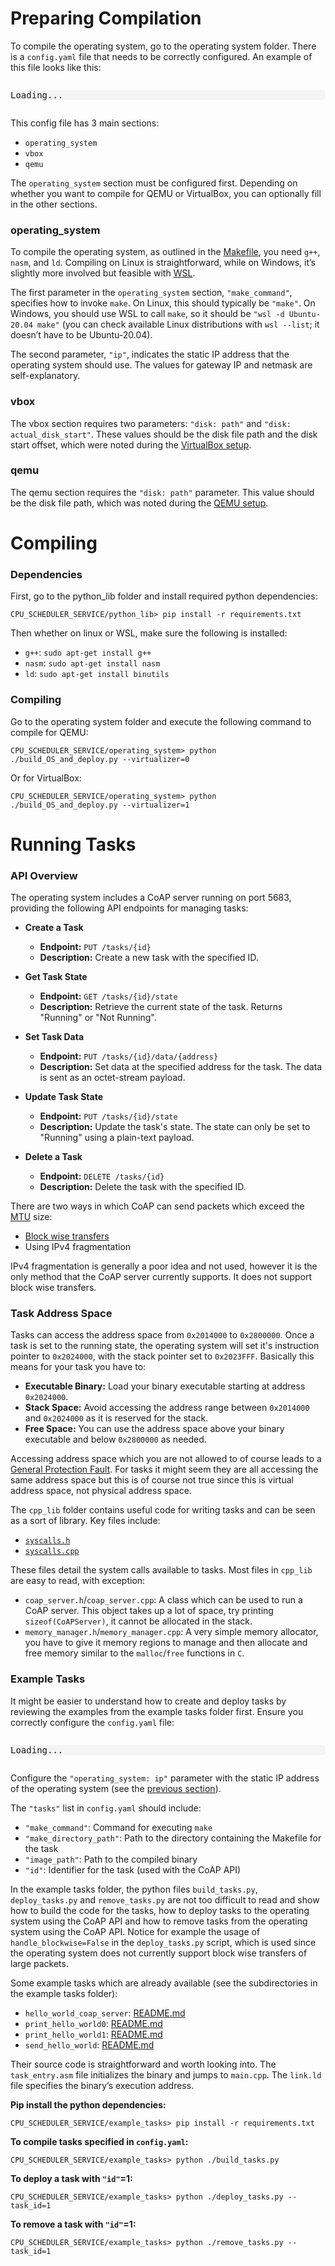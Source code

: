 # Preparing Compilation

To compile the operating system, go to the operating system folder. There is a `config.yaml` file that needs to be correctly configured. An example of this file looks like this:

<div style="font-family: Arial, sans-serif; max-width: 100%; overflow-x: auto;">
    <pre id="file-content" style="background: #f4f4f4; border-radius: 5px; white-space: pre; overflow-x: auto;">Loading...</pre>
    <script>
        fetch('/operating_system/config.yaml')
            .then(response => response.text())
            .then(text => {
                document.getElementById('file-content').textContent = text;
            })
            .catch(err => {
                document.getElementById('file-content').textContent = 'Error loading file.';
            });
    </script>
</div>

This config file has 3 main sections:

- `operating_system`
- `vbox`
- `qemu`

The `operating_system` section must be configured first. Depending on whether you want to compile for QEMU or VirtualBox, you can optionally fill in the other sections.

### operating_system

To compile the operating system, as outlined in the [Makefile](os-makefile.md), you need `g++`, `nasm`, and `ld`. Compiling on Linux is straightforward, while on Windows, it’s slightly more involved but feasible with [WSL](https://learn.microsoft.com/en-us/windows/wsl).

The first parameter in the `operating_system` section, `"make_command"`, specifies how to invoke `make`. On Linux, this should typically be `"make"`. On Windows, you should use WSL to call `make`, so it should be `"wsl -d Ubuntu-20.04 make"` (you can check available Linux distributions with `wsl --list`; it doesn’t have to be Ubuntu-20.04).

The second parameter, `"ip"`, indicates the static IP address that the operating system should use. The values for gateway IP and netmask are self-explanatory.

### vbox

The vbox section requires two parameters: `"disk: path"` and `"disk: actual_disk_start"`. These values should be the disk file path and the disk start offset, which were noted during the [VirtualBox setup](qemu-virtualbox-setup.md#virtualbox).

### qemu

The qemu section requires the `"disk: path"` parameter. This value should be the disk file path, which was noted during the [QEMU setup](qemu-virtualbox-setup.md#qemu).

# Compiling

### Dependencies

First, go to the python_lib folder and install required python dependencies:

```
CPU_SCHEDULER_SERVICE/python_lib> pip install -r requirements.txt
```

Then whether on linux or WSL, make sure the following is installed:

- `g++`: `sudo apt-get install g++`
- `nasm`: `sudo apt-get install nasm`
- `ld`: `sudo apt-get install binutils`

### Compiling

Go to the operating system folder and execute the following command to compile for QEMU:

```
CPU_SCHEDULER_SERVICE/operating_system> python ./build_OS_and_deploy.py --virtualizer=0
```

Or for VirtualBox:

```
CPU_SCHEDULER_SERVICE/operating_system> python ./build_OS_and_deploy.py --virtualizer=1
```

# Running Tasks

### API Overview

The operating system includes a CoAP server running on port 5683, providing the following API endpoints for managing tasks:

- **Create a Task**
    - **Endpoint:** `PUT /tasks/{id}`
    - **Description:** Create a new task with the specified ID.

- **Get Task State**
    - **Endpoint:** `GET /tasks/{id}/state`
    - **Description:** Retrieve the current state of the task. Returns "Running" or "Not Running".

- **Set Task Data**
    - **Endpoint:** `PUT /tasks/{id}/data/{address}`
    - **Description:** Set data at the specified address for the task. The data is sent as an octet-stream payload.

- **Update Task State**
    - **Endpoint:** `PUT /tasks/{id}/state`
    - **Description:** Update the task's state. The state can only be set to "Running" using a plain-text payload.

- **Delete a Task**
    - **Endpoint:** `DELETE /tasks/{id}`
    - **Description:** Delete the task with the specified ID.

There are two ways in which CoAP can send packets which exceed the [MTU](https://en.wikipedia.org/wiki/Maximum_transmission_unit) size:

- [Block wise transfers](https://www.rfc-editor.org/rfc/rfc7959)
- Using IPv4 fragmentation

IPv4 fragmentation is generally a poor idea and not used, however it is the only method that the CoAP server currently supports. It does not support block wise transfers.

### Task Address Space

Tasks can access the address space from `0x2014000` to `0x2800000`. Once a task is set to the running state, the operating system will set it's instruction pointer to `0x2024000`, with the stack pointer set to `0x2023FFF`. Basically this means for your task you have to:

- **Executable Binary:** Load your binary executable starting at address `0x2024000`.
- **Stack Space:** Avoid accessing the address range between `0x2014000` and `0x2024000` as it is reserved for the stack.
- **Free Space:** You can use the address space above your binary executable and below `0x2800000` as needed.

Accessing address space which you are not allowed to of course leads to a [General Protection Fault](https://en.wikipedia.org/wiki/General_protection_fault). For tasks it might seem they are all accessing the same address space but this is of course not true since this is virtual address space, not physical address space.

The `cpp_lib` folder contains useful code for writing tasks and can be seen as a sort of library. Key files include:

- [`syscalls.h`](syscalls-header.md)
- [`syscalls.cpp`](syscalls-cpp.md)

These files detail the system calls available to tasks. Most files in `cpp_lib` are easy to read, with exception:

- `coap_server.h`/`coap_server.cpp`: A class which can be used to run a CoAP server. This object takes up a lot of space, try printing `sizeof(CoAPServer)`, it cannot be allocated in the stack.
- `memory_manager.h`/`memory_manager.cpp`: A very simple memory allocator, you have to give it memory regions to manage and then allocate and free memory similar to the `malloc`/`free` functions in `C`.

### Example Tasks

It might be easier to understand how to create and deploy tasks by reviewing the examples from the example tasks folder first. Ensure you correctly configure the `config.yaml` file:

<div style="font-family: Arial, sans-serif; max-width: 100%; overflow-x: auto;">
    <pre id="file-content2" style="background: #f4f4f4; border-radius: 5px; white-space: pre; overflow-x: auto;">Loading...</pre>
    <script>
        fetch('/example_tasks/config.yaml')
            .then(response => response.text())
            .then(text => {
                document.getElementById('file-content2').textContent = text;
            })
            .catch(err => {
                document.getElementById('file-content2').textContent = 'Error loading file.';
            });
    </script>
</div>

Configure the `"operating_system: ip"` parameter with the static IP address of the operating system (see the [previous section](#operating_system)).

The `"tasks"` list in `config.yaml` should include:

- `"make_command"`: Command for executing `make`
- `"make_directory_path"`: Path to the directory containing the Makefile for the task
- `"image_path"`: Path to the compiled binary
- `"id"`: Identifier for the task (used with the CoAP API)

In the example tasks folder, the python files `build_tasks.py`, `deploy_tasks.py` and `remove_tasks.py` are not too difficult to read and show how to build the code for the tasks, how to deploy tasks to the operating system using the CoAP API and how to remove tasks from the operating system using the CoAP API. Notice for example the usage of `handle_blockwise=False` in the `deploy_tasks.py` script, which is used since the operating system does not currently support block wise transfers of large packets.

Some example tasks which are already available (see the subdirectories in the example tasks folder):

- `hello_world_coap_server`: [README.md](../example_tasks/hello_world_coap_server/README.md)
- `print_hello_world0`: [README.md](../example_tasks/print_hello_world0/README.md)
- `print_hello_world1`: [README.md](../example_tasks/print_hello_world1/README.md)
- `send_hello_world`: [README.md](../example_tasks/send_hello_world/README.md)

Their source code is straightforward and worth looking into. The `task_entry.asm` file initializes the binary and jumps to `main.cpp`. The `link.ld` file specifies the binary’s execution address.

**Pip install the python dependencies:**
```
CPU_SCHEDULER_SERVICE/example_tasks> pip install -r requirements.txt
```

**To compile tasks specified in `config.yaml`:**
```
CPU_SCHEDULER_SERVICE/example_tasks> python ./build_tasks.py
```

**To deploy a task with `"id"`=1:**
```
CPU_SCHEDULER_SERVICE/example_tasks> python ./deploy_tasks.py --task_id=1
```

**To remove a task with `"id"`=1:**
```
CPU_SCHEDULER_SERVICE/example_tasks> python ./remove_tasks.py --task_id=1
```